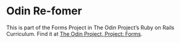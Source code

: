 # Odin Re-fomer

This is part of the Forms Project in The Odin Project’s Ruby on Rails Curriculum. Find it at [The Odin Project, Project: Forms](https://www.theodinproject.com/paths/full-stack-ruby-on-rails/courses/ruby-on-rails/lessons/forms).
